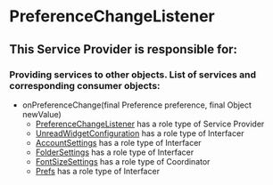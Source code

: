 # PreferenceChangeListener
## This Service Provider is responsible for:
### Providing services to other objects. List of services and corresponding consumer objects: 
* onPreferenceChange(final Preference preference, final Object newValue)
	* [PreferenceChangeListener](../ServiceProviders/PreferenceChangeListener.md) has a role type of Service Provider
	* [UnreadWidgetConfiguration](../Interfacers/UnreadWidgetConfiguration.md) has a role type of Interfacer
	* [AccountSettings](../Interfacers/AccountSettings.md) has a role type of Interfacer
	* [FolderSettings](../Interfacers/FolderSettings.md) has a role type of Interfacer
	* [FontSizeSettings](../Coordinators/FontSizeSettings.md) has a role type of Coordinator
	* [Prefs](../Interfacers/Prefs.md) has a role type of Interfacer
